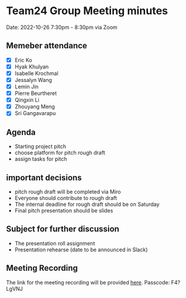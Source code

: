 # Team24 Group Meeting minutes
Date: 2022-10-26  7:30pm - 8:30pm via Zoom
## Memeber attendance
- [x] Eric Ko
- [x] Hyak Khulyan
- [x] Isabelle Krochmal
- [x] Jessalyn Wang
- [x] Lemin Jin 
- [x] Pierre Beurtheret
- [x] Qingxin Li
- [x] Zhouyang Meng
- [x] Sri Gangavarapu
## Agenda
- Starting project pitch
- choose platform for pitch rough draft
- assign tasks for pitch
## important decisions
- pitch rough draft will be completed via Miro
- Everyone should contribute to rough draft
- The internal deadline for rough draft should be on Saturday
- Final pitch presentation should be slides
## Subject for further discussion
- The presentation roll assignment
- Presentation rehearse (date to be announced in Slack)
## Meeting Recording
The link for the meeting recording will be provided [here](https://ucsd.zoom.us/rec/share/a1no5XtBlnJCxWVs6riRufRcxCf4MYFursrpOYhaRowiW0sb64ZWu8OyAdJrp9Ls.GEO6RYLxV8rZ9odY?startTime=1666837651000
).
Passcode: F4?LgVNJ
